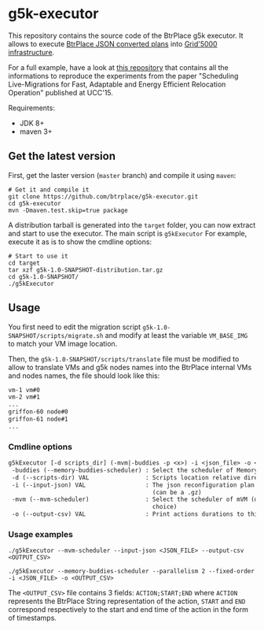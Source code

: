 # g5k-executor

This repository contains the source code of the BtrPlace g5k executor. It allows to execute [BtrPlace JSON converted plans](https://github.com/btrplace/scheduler/wiki/JSON-Messages#json-format-of-a-reconfigurationplan) into [Grid'5000 infrastructure](https://www.grid5000.fr/mediawiki/index.php/Grid5000:Home).

For a full example, have a look at [this repository](https://github.com/btrplace/migrations-UCC-15) that contains all the informations to reproduce the experiments from the paper "Scheduling Live-Migrations for Fast, Adaptable and Energy Efficient Relocation Operation" published at UCC'15. 

Requirements:
* JDK 8+
* maven 3+

## Get the latest version

First, get the laster version (`master` branch) and compile it using `maven`:

``` shell
# Get it and compile it
git clone https://github.com/btrplace/g5k-executor.git
cd g5k-executor
mvn -Dmaven.test.skip=true package
```

A distribution tarball is generated into the `target` folder, you can now extract and start to use the executor. The main script is `g5kExecutor` For example, execute it as is to show the cmdline options:

``` shell
# Start to use it
cd target
tar xzf g5k-1.0-SNAPSHOT-distribution.tar.gz
cd g5k-1.0-SNAPSHOT/
./g5kExecutor
```
 
 ## Usage
  
You first need to edit the migration script `g5k-1.0-SNAPSHOT/scripts/migrate.sh` and modify at least the variable `VM_BASE_IMG` to match your VM image location.

Then, the `g5k-1.0-SNAPSHOT/scripts/translate` file must be modified to allow to translate VMs and g5k nodes names into the BtrPlace internal VMs and nodes names, the file should look like this:

``` txt
vm-1 vm#0
vm-2 vm#1
...
griffon-60 node#0
griffon-61 node#1
...
```
 
 ### Cmdline options
 
``` txt
g5kExecutor [-d scripts_dir] (-mvm|-buddies -p <x>) -i <json_file> -o <output_file>
 -buddies (--memory-buddies-scheduler) : Select the scheduler of Memory buddies
 -d (--scripts-dir) VAL                : Scripts location relative directory
 -i (--input-json) VAL                 : The json reconfiguration plan to read
                                         (can be a .gz)
 -mvm (--mvm-scheduler)                : Select the scheduler of mVM (default
                                         choice)
 -o (--output-csv) VAL                 : Print actions durations to this file
 ```
 
 ### Usage examples

 
 ``` shell
 ./g5kExecutor --mvm-scheduler --input-json <JSON_FILE> --output-csv <OUTPUT_CSV>
```

``` shell
./g5kExecutor --memory-buddies-scheduler --parallelism 2 --fixed-order -i <JSON_FILE> -o <OUTPUT_CSV>
```

The `<OUTPUT_CSV>` file contains 3 fields: `ACTION;START;END` where `ACTION` represents the BtrPlace String representation of the action, `START` and `END` correspond respectively to the start and end time of the action in the form of timestamps.
